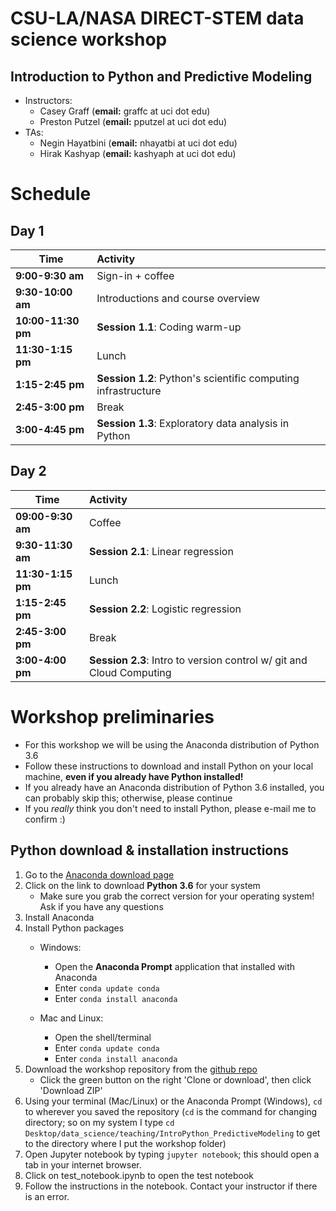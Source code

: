 # CSU-LA/NASA DIRECT-STEM data science workshop
## Introduction to Python and Predictive Modeling

- Instructors: 
    - Casey Graff (**email:** graffc at uci dot edu)
    - Preston Putzel (**email:** pputzel at uci dot edu)
- TAs:
    - Negin Hayatbini (**email:** nhayatbi at uci dot edu)
    - Hirak Kashyap (**email:** kashyaph at uci dot edu)


# Schedule

## Day 1

| Time                       | Activity                                                                    |
| -------------------------- |:----------------------------------------------------------------------------|
| **9:00-9:30 am**          | Sign-in + coffee                                                            |
| **9:30-10:00 am**           | Introductions and course overview                                           |
| **10:00-11:30 pm**          | __Session 1.1__: Coding warm-up                                      |
| **11:30-1:15 pm**          | Lunch
| **1:15-2:45 pm**           | __Session 1.2__: Python's scientific computing infrastructure               |
| **2:45-3:00 pm**           | Break                                                                |
| **3:00-4:45 pm**           | __Session 1.3__: Exploratory data analysis in Python        |

## Day 2

| Time                       | Activity                                                                    |
| -------------------------- |:----------------------------------------------------------------------------|
| **09:00-9:30 am**          | Coffee                                                                      |
| **9:30-11:30 am**          | __Session 2.1__: Linear regression                             |
| **11:30-1:15 pm**          | Lunch                                                                       |
| **1:15-2:45 pm**           | __Session 2.2__: Logistic regression                             |
| **2:45-3:00 pm**           | Break |
| **3:00-4:00 pm**           | __Session 2.3__: Intro to version control w/ git and Cloud Computing |


# Workshop preliminaries


- For this workshop we will be using the Anaconda distribution of Python 3.6
- Follow these instructions to download and install Python on your local machine, **even if you already have Python installed!**
- If you already have an Anaconda distribution of Python 3.6 installed, you can probably skip this; otherwise, please continue
- If you *really* think you don't need to install Python, please e-mail me to confirm :)

## Python download & installation instructions 
1. Go to the [Anaconda download page](https://www.anaconda.com/download/)
2. Click on the link to download **Python 3.6** for your system
	- Make sure you grab the correct version for your operating system! Ask if you have any questions
3. Install Anaconda
4. Install Python packages
	- Windows:
		- Open the **Anaconda Prompt** application that installed with Anaconda
		- Enter `conda update conda`
		- Enter `conda install anaconda`

	- Mac and Linux:
		- Open the shell/terminal
		- Enter `conda update conda`
		- Enter `conda install anaconda`
5. Download the workshop repository from the [github repo](https://github.com/caseyagraff/IntroPython_PredictiveModeling)
	- Click the green button on the right 'Clone or download', then click 'Download ZIP'
6. Using your terminal (Mac/Linux) or the Anaconda Prompt (Windows), `cd` to wherever you saved the repository (`cd` is the command for changing directory; so on my system I type `cd Desktop/data_science/teaching/IntroPython_PredictiveModeling` to get to the directory where I put the workshop folder)
7. Open Jupyter notebook by typing `jupyter notebook`; this should open a tab in your internet browser.
8. Click on test_notebook.ipynb to open the test notebook
9. Follow the instructions in the notebook. Contact your instructor if there is an error.
